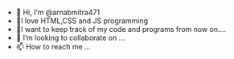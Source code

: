 - 👋 Hi, I’m @arnabmitra471
- 👀I love HTML,CSS and JS programming
- 🌱I want to keep track of my code and programs from now on....
- 💞️ I’m looking to collaborate on ...
- 📫 How to reach me ...

<!---
arnabmitra471/arnabmitra471 is a ✨ special ✨ repository because its `README.md` (this file) appears on your GitHub profile.
You can click the Preview link to take a look at your changes.
--->
